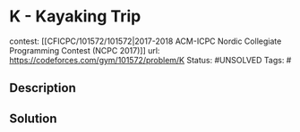 # K - Kayaking Trip

contest: [[CFICPC/101572/101572|2017-2018 ACM-ICPC Nordic Collegiate Programming Contest (NCPC 2017)]]
url: https://codeforces.com/gym/101572/problem/K
Status: #UNSOLVED
Tags: #

## Description

## Solution

